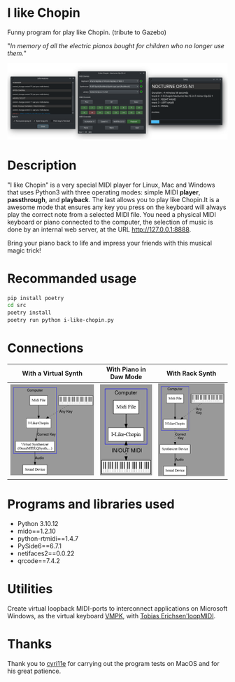 # I like Chopin
Funny program for play like Chopin.
(tribute to Gazebo)

"*In memory of all the electric pianos bought for children who no longer use them.*"

<p align="center">
    <img src="media/20240717_192901.png"  width="600">
</p>

# Description

"I like Chopin" is a very special MIDI player for Linux, Mac and Windows that uses Python3 with three operating modes: simple MIDI **player**, **passthrough**, and **playback**. The last allows you to play like Chopin.It is a awesome mode that ensures any key you press on the keyboard will always play the correct note from a selected MIDI file. You need a physical MIDI keyboard or piano connected to the computer, the selection of music is done by an internal web server, at the URL http://127.0.0.1:8888.

Bring your piano back to life and impress your friends with this musical magic trick!

# Recommanded usage

```bash
pip install poetry
cd src
poetry install
poetry run python i-like-chopin.py
```

# Connections

With a Virtual Synth       |With Piano in Daw Mode     | With Rack Synth
:-------------------------:|:-------------------------:|:-------------------------:
<img src="media/ILC.png"  width="280"> | <img src="media/ILC3.png"  width="130"> | <img src="media/ILC2.png"  width="220">

# Programs and libraries used

* Python 3.10.12
* mido==1.2.10
* python-rtmidi==1.4.7
* PySide6==6.7.1
* netifaces2==0.0.22
* qrcode==7.4.2

# Utilities

Create virtual loopback MIDI-ports to interconnect applications on Microsoft Windows, as the virtual keyboard [VMPK](https://vmpk.sourceforge.io/),
with [Tobias Erichsen'loopMIDI](https://www.tobias-erichsen.de/software/loopmidi.html).

# Thanks

Thank you to [cyri11e](https://github.com/cyri11e) for carrying out the program tests on MacOS and for his great patience.
